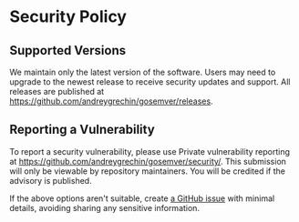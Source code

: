 # Security Policy

## Supported Versions

We maintain only the latest version of the software. Users may need to upgrade to the newest release
to receive security updates and support. All releases are published at
<https://github.com/andreygrechin/gosemver/releases>.

## Reporting a Vulnerability

To report a security vulnerability, please use Private vulnerability reporting at
<https://github.com/andreygrechin/gosemver/security/>. This submission will only be viewable by
repository maintainers. You will be credited if the advisory is published.

If the above options aren't suitable, create
[a GitHub issue](https://github.com/andreygrechin/gosemver/issues) with minimal details, avoiding
sharing any sensitive information.
